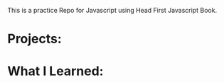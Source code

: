 This is a practice Repo for Javascript using Head First Javascript Book.

# Projects:

# What I Learned:
